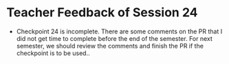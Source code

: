 # Teacher Feedback of Session 24

- Checkpoint 24 is incomplete. There are some comments on the PR that I did not get time to complete before the end of the semester.
For next semester, we should review the comments and finish the PR if the checkpoint is to be used..
